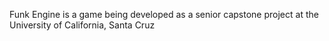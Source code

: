 Funk Engine is a game being developed as a senior capstone project at the University of California, Santa Cruz
